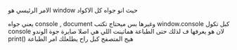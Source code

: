 الامر الرئيسي هو
window
حيث انو جواه كل الاكواد

يعني جواه
console , document وغيرها
بس ميحتاج تكتب
window.console
كبل تكول
console لان هو يعرفها
ف لذلك حتى الطباعة هماتينت
اللي هي اصلا صايرة جوة الوندو
print()
هيج المتصفح كبل راح يطلعلك امر الطباعة
